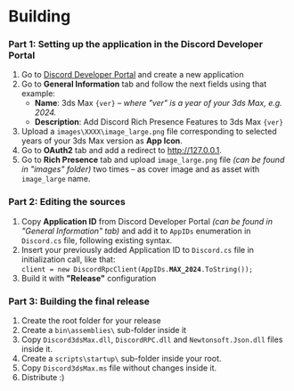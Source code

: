 # Building
### Part 1: Setting up the application in the Discord Developer Portal
<ol>
  <li>Go to <a href="https://discord.com/developers/applications">Discord Developer Portal</a> and create a new application</li>
  <li>Go to <strong>General Information</strong> tab and follow the next fields using that example:
    <ul>
      <li><strong>Name</strong>: 3ds Max <code>{ver}</code> &ndash; <em>where "ver" is a year of your 3ds Max, e.g. 2024.</em></li>
      <li><strong>Description</strong>: Add Discord Rich Presence Features to 3ds Max <code>{ver}</code></li>
    </ul>
  </li>
  <li>Upload a <code>images\XXXX\image_large.png</code> file corresponding to selected years of your 3ds Max version as <strong>App Icon</strong>.</li>
  <li>Go to <strong>OAuth2</strong> tab and add a redirect to <a href="http://127.0.0.1">http://127.0.0.1</a>.</li>
  <li>Go to <strong>Rich Presence</strong> tab and upload <code>image_large.png</code> file <em>(can be found in "images" folder)</em> two times &ndash; as cover image and as asset with <code>image_large</code> name.</li>
</ol>

### Part 2: Editing the sources
<ol>
  <li>Copy <strong>Application ID</strong> from Discord Developer Portal <em>(can be found in "General Information" tab)</em> and add it to <code>AppIDs</code> enumeration in <code>Discord.cs</code> file, following existing syntax.</li>
  <li>Insert your previously added Application ID to <code>Discord.cs</code> file in initialization call, like that:<br /><code>client = new DiscordRpcClient(AppIDs.<strong>MAX_2024</strong>.ToString());</code></li>
  <li>Build it with <strong>"Release"</strong> configuration</li>
</ol>

### Part 3: Building the final release
<ol>
  <li>Create the root folder for your release</li>
  <li>Create a <code>bin\assemblies\</code> sub-folder inside it</li>
  <li>Copy <code>Discord3dsMax.dll</code>, <code>DiscordRPC.dll</code> and <code>Newtonsoft.Json.dll</code> files inside it.</li>
  <li>Create a <code>scripts\startup\</code> sub-folder inside your root.</li>
  <li>Copy <code>Discord3dsMax.ms</code> file without changes inside it.</li>
  <li>Distribute :)</li>
</ol>
